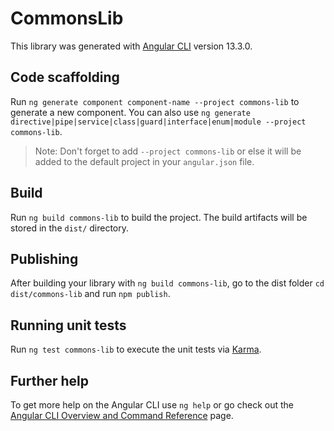 # CommonsLib

This library was generated with [Angular CLI](https://github.com/angular/angular-cli) version 13.3.0.

## Code scaffolding

Run `ng generate component component-name --project commons-lib` to generate a new component. You can also use `ng generate directive|pipe|service|class|guard|interface|enum|module --project commons-lib`.
> Note: Don't forget to add `--project commons-lib` or else it will be added to the default project in your `angular.json` file. 

## Build

Run `ng build commons-lib` to build the project. The build artifacts will be stored in the `dist/` directory.

## Publishing

After building your library with `ng build commons-lib`, go to the dist folder `cd dist/commons-lib` and run `npm publish`.

## Running unit tests

Run `ng test commons-lib` to execute the unit tests via [Karma](https://karma-runner.github.io).

## Further help

To get more help on the Angular CLI use `ng help` or go check out the [Angular CLI Overview and Command Reference](https://angular.io/cli) page.
